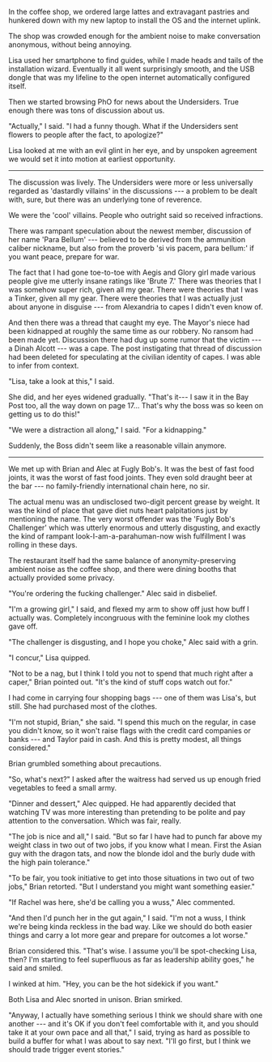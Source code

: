 In the coffee shop, we ordered large lattes and extravagant pastries and
hunkered down with my new laptop to install the OS and the internet uplink.

The shop was crowded enough for the ambient noise to make conversation anonymous,
without being annoying.

Lisa used her smartphone to find guides, while I made heads and tails of the
installation wizard. Eventually it all went surprisingly smooth, and the USB dongle
that was my lifeline to the open internet automatically configured itself.

Then we started browsing PhO for news about the Undersiders. True enough there was
tons of discussion about us.

"Actually," I said. "I had a funny though. What if the Undersiders sent flowers to
people after the fact, to apologize?"

Lisa looked at me with an evil glint in her eye, and by unspoken agreement we would
set it into motion at earliest opportunity.

----

The discussion was lively. The Undersiders were more or less universally regarded as
'dastardly villains' in the discussions --- a problem to be dealt with, sure, but there
was an underlying tone of reverence.

We were the 'cool' villains. People who outright said so received infractions.

There was rampant speculation about the newest member, discussion of her name 'Para Bellum'
--- believed to be derived from the ammunition caliber nickname, but also from the proverb
'si vis pacem, para bellum:' if you want peace, prepare for war.

The fact that I had gone toe-to-toe with Aegis and Glory girl made various people give me
utterly insane ratings like 'Brute 7.' There was theories that I was somehow super rich,
given all my gear. There were theories that I was a Tinker, given all my gear. There were theories
that I was actually just about anyone in disguise --- from Alexandria to capes I didn't even
know of.

And then there was a thread that caught my eye. The Mayor's niece had been kidnapped at roughly
the same time as our robbery. No ransom had been made yet. Discussion there had dug up some rumor
that the victim --- a Dinah Alcott --- was a cape. The post instigating that thread of discussion had been
deleted for speculating at the civilian identity of capes. I was able to infer from context.

"Lisa, take a look at this," I said.

She did, and her eyes widened gradually. "That's it--- I saw it in the Bay Post too, all the way
down on page 17... That's why the boss was so keen on getting us to do this!"

"We were a distraction all along," I said. "For a kidnapping."

Suddenly, the Boss didn't seem like a reasonable villain anymore.

----

We met up with Brian and Alec at Fugly Bob's. It was the best of fast food joints, it was the
worst of fast food joints. They even sold draught beer at the bar --- no family-friendly international
chain here, no sir.

The actual menu was an undisclosed two-digit percent grease by weight. It was the kind of place
that gave diet nuts heart palpitations just by mentioning the name. The very worst offender
was the 'Fugly Bob's Challenger' which was utterly enormous and utterly disgusting, and exactly
the kind of rampant look-I-am-a-parahuman-now wish fulfillment I was rolling in these days.

The restaurant itself had the same balance of anonymity-preserving ambient noise as the coffee shop,
and there were dining booths that actually provided some privacy.

"You're ordering the fucking challenger." Alec said in disbelief.

"I'm a growing girl," I said, and flexed my arm to show off just how buff I actually was. Completely
incongruous with the feminine look my clothes gave off.

"The challenger is disgusting, and I hope you choke," Alec said with a grin.

"I concur," Lisa quipped.

"Not to be a nag, but I think I told you not to spend that much right after a caper," Brian pointed
out. "It's the kind of stuff cops watch out for."

I had come in carrying four shopping bags --- one of them was Lisa's, but still. She had purchased
most of the clothes.

"I'm not stupid, Brian," she said. "I spend this much on the regular, in case you didn't know, so
it won't raise flags with the credit card companies or banks --- and Taylor paid in cash. And this
is pretty modest, all things considered."

Brian grumbled something about precautions.

"So, what's next?" I asked after the waitress had served us up enough fried vegetables to
feed a small army.

"Dinner and dessert," Alec quipped. He had apparently decided that watching TV was more interesting
than pretending to be polite and pay attention to the conversation. Which was fair, really.

"The job is nice and all," I said. "But so far I have had to punch far above my weight class in two
out of two jobs, if you know what I mean. First the Asian guy with the dragon tats, and now the blonde
idol and the burly dude with the high pain tolerance."

"To be fair, you took initiative to get into those situations in two out of two jobs," Brian retorted.
"But I understand you might want something easier."

"If Rachel was here, she'd be calling you a wuss," Alec commented.

"And then I'd punch her in the gut again," I said. "I'm not a wuss, I think we're being kinda reckless
in the bad way. Like we should do both easier things and carry a lot more gear and prepare for outcomes
a lot worse."

Brian considered this. "That's wise. I assume you'll be spot-checking Lisa, then? I'm starting to
feel superfluous as far as leadership ability goes," he said and smiled.

I winked at him. "Hey, you can be the hot sidekick if you want."

Both Lisa and Alec snorted in unison. Brian smirked.

"Anyway, I actually have something serious I think we should share with one another --- and it's
OK if you don't feel comfortable with it, and you should take it at your own pace and all that," I said,
trying as hard as possible to build a buffer for what I was about to say next. "I'll go first, but I think
we should trade trigger event stories."
